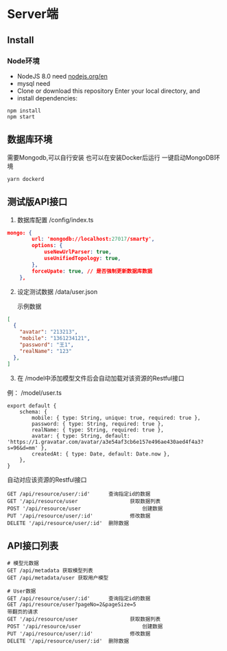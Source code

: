 # Server端

## Install

### Node环境
- NodeJS 8.0 need [nodejs.org/en](https://nodejs.org/en/)
- mysql need
- Clone or download this repository Enter your local directory, and
- install dependencies:

```
npm install
npm start
```

## 数据库环境
需要Mongodb,可以自行安装
也可以在安装Docker后运行 一键启动MongoDB环境
```
yarn dockerd
```

## 测试版API接口
1. 数据库配置 /config/index.ts
```json
mongo: {
        url: 'mongodb://localhost:27017/smarty',
        options: {
            useNewUrlParser: true,
            useUnifiedTopology: true,
        },
        forceUpate: true, // 是否强制更新数据库数据
    },
```



2. 设定测试数据 /data/user.json

   示例数据

```json
[
  {
    "avatar": "213213",
    "mobile": "1361234121",
    "password": "王1",
    "realName": "123"
  },
]

```

3. 在 /model中添加模型文件后会自动加载对该资源的Restful接口

例： /model/user.ts

```
export default {
    schema: {
        mobile: { type: String, unique: true, required: true },
        password: { type: String, required: true },
        realName: { type: String, required: true },
        avatar: { type: String, default: 'https://1.gravatar.com/avatar/a3e54af3cb6e157e496ae430aed4f4a3?s=96&d=mm' },
        createdAt: { type: Date, default: Date.now },
    },
}

```

自动对应该资源的Restful接口

```
GET /api/resource/user/:id'      查询指定id的数据
GET '/api/resource/user					获取数据列表
POST '/api/resource/user					创建数据
PUT '/api/resource/user/:id'			修改数据
DELETE '/api/resource/user/:id'  删除数据
```



## API接口列表
```
# 模型元数据
GET /api/metadata 获取模型列表
GET /api/metadata/user 获取用户模型

# User数据
GET /api/resource/user/:id'      查询指定id的数据
GET /api/resource/user?pageNo=2&pageSize=5  
带翻页的请求
GET '/api/resource/user					获取数据列表
POST '/api/resource/user					创建数据
PUT '/api/resource/user/:id'			修改数据
DELETE '/api/resource/user/:id'  删除数据
```
